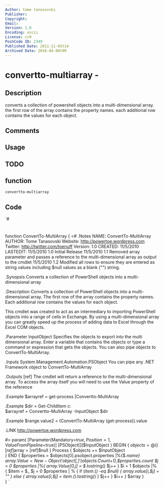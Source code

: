 ```yaml
---
Author: tome tanasovski
Publisher: 
Copyright: 
Email: 
Version: 1.0
Encoding: ascii
License: cc0
PoshCode ID: 2349
Published Date: 2011-11-05t14
Archived Date: 2016-04-08t09
---
```


# convertto-multiarray - 

## Description

converts a collection of powershell objects into a multi-dimensional array.  the first row of the array contains the property names.  each additional row contains the values for each object.

## Comments



## Usage



## TODO



## function

`convertto-multiarray`

## Code

`#
 #
 function ConvertTo-MultiArray {
     <#
  .Notes
  NAME: ConvertTo-MultiArray
  AUTHOR: Tome Tanasovski
  Website: http://powertoe.wordpress.com
  Twitter: http://twitter.com/toenuff
  Version: 1.0
  CREATED: 11/5/2010
  LASTEDIT:
  11/5/2010 1.0
  Initial Release
  11/5/2010 1.1
  Removed array parameter and passes a reference to the multi-dimensional array as output to the cmdlet
  11/5/2010 1.2
  Modified all rows to ensure they are entered as string values including $null values as a blank ("") string.
 
  .Synopsis
  Converts a collection of PowerShell objects into a multi-dimensional array
 
  .Description
  Converts a collection of PowerShell objects into a multi-dimensional array.  The first row of the array contains the property names.  Each additional row contains the values for each object.
  
  This cmdlet was created to act as an intermediary to importing PowerShell objects into a range of cells in Exchange.  By using a multi-dimensional array you can greatly speed up the process of adding data to Excel through the Excel COM objects.
 
  .Parameter InputObject
  Specifies the objects to export into the multi dimensional array.  Enter a variable that contains the objects or type a command or expression that gets the objects. You can also pipe objects to ConvertTo-MultiArray.
 
  .Inputs
  System.Management.Automation.PSObject
         You can pipe any .NET Framework object to ConvertTo-MultiArray
 
  .Outputs
  [ref]
         The cmdlet will return a reference to the multi-dimensional array.  To access the array itself you will need to use the Value property of the reference
 
  .Example
  $arrayref = get-process |Convertto-MultiArray
 
  .Example
  $dir = Get-ChildItem c:\
  $arrayref = Convertto-MultiArray -InputObject $dir
  
  .Example
  $range.value2 = (ConvertTo-MultiArray (get-process)).value
 
  .LINK
  http://powertoe.wordpress.com
 
 #>
     param(
         [Parameter(Mandatory=$true, Position=1, ValueFromPipeline=$true)]
         [PSObject[]]$InputObject
     )
     BEGIN {
         $objects = @()
         [ref]$array = [ref]$null
     }
     Process {
         $objects += $InputObject        
     }
     END {
         $properties = $objects[0].psobject.properties |%{$_.name}
         $array.Value = New-Object 'object[,]' ($objects.Count+1),$properties.count
         $j = 0
         $properties |%{
             $array.Value[0,$j] = $_.tostring()
             $j++
         }
         $i = 1
         $objects |% {
             $item = $_
             $j = 0
             $properties | % {
                 if ($item.($_) -eq $null) {
                     $array.value[$i,$j] = ""
                 }
                 else {
                     $array.value[$i,$j] = $item.($_).tostring()
                 }
                 $j++
             }
             $i++
         }
         $array
     }    
 }
`

